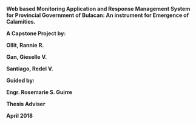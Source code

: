 **Web based Monitoring Application and Response Management System for Provincial Government of Bulacan: An instrument for Emergence of Calamities.**

**A Capstone Project by:**

**Ollit, Rannie R.**

**Gan, Gieselle V.**

**Santiago, Redel V.**

**Guided by:**

**Engr. Rosemarie S. Guirre**

**Thesis Adviser**

**April 2018**